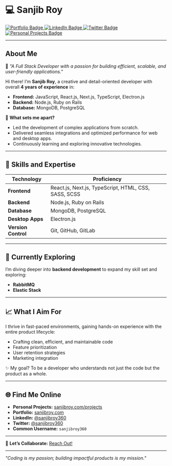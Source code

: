 # 💻 **Sanjib Roy**  

<p>
  <a href="https://sanjibroy.com" target="_blank" rel="noopener noreferrer">
    <img src="https://img.shields.io/badge/Portfolio-Visit%20Now-blue?style=flat-square&logo=web" alt="Portfolio Badge">
  </a>
  <a href="https://www.linkedin.com/in/sanjibroy360" target="_blank" rel="noopener noreferrer">
    <img src="https://img.shields.io/badge/LinkedIn-Connect-blue?style=flat-square&logo=linkedin" alt="LinkedIn Badge">
  </a>
  <a href="https://twitter.com/sanjibroy360" target="_blank" rel="noopener noreferrer">
    <img src="https://img.shields.io/badge/Twitter-Follow-blue?style=flat-square&logo=twitter" alt="Twitter Badge">
  </a>
   <a href="https://sanjibroy.com/projects" target="_blank" rel="noopener noreferrer">
    <img src="https://img.shields.io/badge/Personal%20Projects-View%20Now-blue?style=flat-square&logo=web" alt="Personal Projects Badge">
  </a>
</p>

---

## **About Me**  

🎯 _"A Full Stack Developer with a passion for building efficient, scalable, and user-friendly applications."_  

Hi there! I’m **Sanjib Roy**, a creative and detail-oriented developer with overall **4 years of experience** in:  
- **Frontend:** JavaScript, React.js, Next.js, TypeScript, Electron.js  
- **Backend:** Node.js, Ruby on Rails  
- **Database:** MongoDB, PostgreSQL  

🚀 **What sets me apart?**  
- Led the development of complex applications from scratch.  
- Delivered seamless integrations and optimized performance for web and desktop apps.  
- Continuously learning and exploring innovative technologies.  

---

## 🔧 **Skills and Expertise**  

| **Technology**      | **Proficiency**        |  
|----------------------|------------------------|  
| **Frontend**         | React.js, Next.js, TypeScript, HTML, CSS, SASS, SCSS |  
| **Backend**          | Node.js, Ruby on Rails |  
| **Database**         | MongoDB, PostgreSQL |  
| **Desktop Apps**     | Electron.js |  
| **Version Control**  | Git, GitHub, GitLab |  

---

## 🌱 **Currently Exploring**  
I’m diving deeper into **backend development** to expand my skill set and exploring:  
- **RabbitMQ**  
- **Elastic Stack**

---

## 📈 **What I Aim For**  
I thrive in fast-paced environments, gaining hands-on experience with the entire product lifecycle:  
- Crafting clean, efficient, and maintainable code
- Feature prioritization
- User retention strategies  
- Marketing integration  


✨ My goal? To be a developer who understands not just the code but the product as a whole.

---

## 🌐 **Find Me Online**  

- **Personal Projects:** [sanjibroy.com/projects](https://sanjibroy.com/projects)  
- **Portfolio:** [sanjibroy.com](https://sanjibroy.com)  
- **LinkedIn:** [@sanjibroy360](https://www.linkedin.com/in/sanjibroy360)
- **Twitter:** [@sanjibroy360](https://twitter.com/sanjibroy360)
- **Common Username:** `sanjibroy360`  

---

📩 **Let’s Collaborate:** [Reach Out!](mailto:sanjibroy.dev@gmail.com)  

---

_"Coding is my passion; building impactful products is my mission."_  
